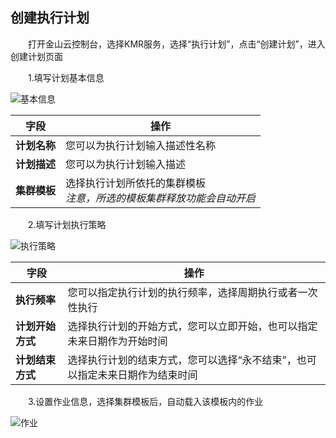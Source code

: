 ## 创建执行计划

　　打开金山云控制台，选择KMR服务，选择“执行计划”，点击“创建计划”，进入创建计划页面
  
　　1.填写计划基本信息

![基本信息](http://kmr-bj.ks3-cn-beijing.ksyun.com/doc_pic/zxjh1.png)


| 字段 | 操作 |
| -- | -- |
| **计划名称** | 您可以为执行计划输入描述性名称 |
| **计划描述** | 您可以为执行计划输入描述 |
| **集群模板** | 选择执行计划所依托的集群模板<br>*注意，所选的模板集群释放功能会自动开启* |



　　2.填写计划执行策略

![执行策略](http://kmr-bj.ks3-cn-beijing.ksyun.com/doc_pic/zxjh2.png)

| 字段 | 操作 |
| -- | -- |
| **执行频率** | 您可以指定执行计划的执行频率，选择周期执行或者一次性执行 |
| **计划开始方式** | 选择执行计划的开始方式，您可以立即开始，也可以指定未来日期作为开始时间 | 
| **计划结束方式** | 选择执行计划的结束方式，您可以选择“永不结束”，也可以指定未来日期作为结束时间 |

　　3.设置作业信息，选择集群模板后，自动载入该模板内的作业

![作业](http://kmr-bj.ks3-cn-beijing.ksyun.com/doc_pic/zxjh3.png)